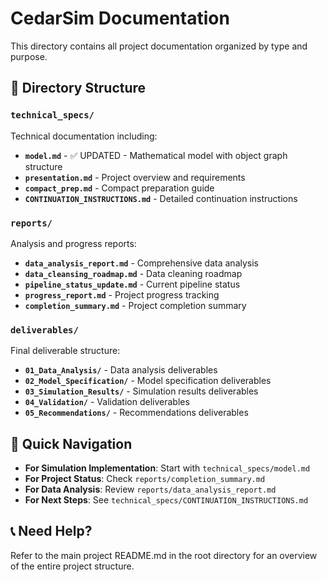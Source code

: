 # CedarSim Documentation

This directory contains all project documentation organized by type and purpose.

## 📁 Directory Structure

### `technical_specs/`
Technical documentation including:
- **`model.md`** - ✅ UPDATED - Mathematical model with object graph structure
- **`presentation.md`** - Project overview and requirements
- **`compact_prep.md`** - Compact preparation guide
- **`CONTINUATION_INSTRUCTIONS.md`** - Detailed continuation instructions

### `reports/`
Analysis and progress reports:
- **`data_analysis_report.md`** - Comprehensive data analysis
- **`data_cleansing_roadmap.md`** - Data cleaning roadmap
- **`pipeline_status_update.md`** - Current pipeline status
- **`progress_report.md`** - Project progress tracking
- **`completion_summary.md`** - Project completion summary

### `deliverables/`
Final deliverable structure:
- **`01_Data_Analysis/`** - Data analysis deliverables
- **`02_Model_Specification/`** - Model specification deliverables
- **`03_Simulation_Results/`** - Simulation results deliverables
- **`04_Validation/`** - Validation deliverables
- **`05_Recommendations/`** - Recommendations deliverables

## 🚀 Quick Navigation

- **For Simulation Implementation**: Start with `technical_specs/model.md`
- **For Project Status**: Check `reports/completion_summary.md`
- **For Data Analysis**: Review `reports/data_analysis_report.md`
- **For Next Steps**: See `technical_specs/CONTINUATION_INSTRUCTIONS.md`

## 📞 Need Help?

Refer to the main project README.md in the root directory for an overview of the entire project structure.

